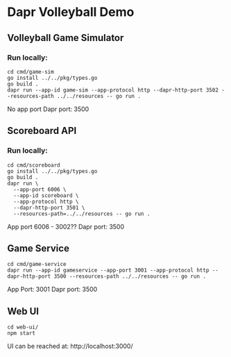 # Dapr Volleyball Demo

## Volleyball Game Simulator

### Run locally:

```
cd cmd/game-sim
go install ../../pkg/types.go 
go build .
dapr run --app-id game-sim --app-protocol http --dapr-http-port 3502 --resources-path ../../resources -- go run .
```

No app port
Dapr port: 3500


## Scoreboard API

### Run locally:
```
cd cmd/scoreboard
go install ../../pkg/types.go 
go build .
dapr run \
  --app-port 6006 \
  --app-id scoreboard \
  --app-protocol http \
  --dapr-http-port 3501 \
  --resources-path=../../resources -- go run .
```

App port 6006 - 3002??
Dapr port: 3500


## Game Service
```
cd cmd/game-service
dapr run --app-id gameservice --app-port 3001 --app-protocol http --dapr-http-port 3500 --resources-path ../../resources -- go run .
```

App Port: 3001
Dapr port: 3500

## Web UI
```
cd web-ui/
npm start
```

UI can be reached at: http://localhost:3000/